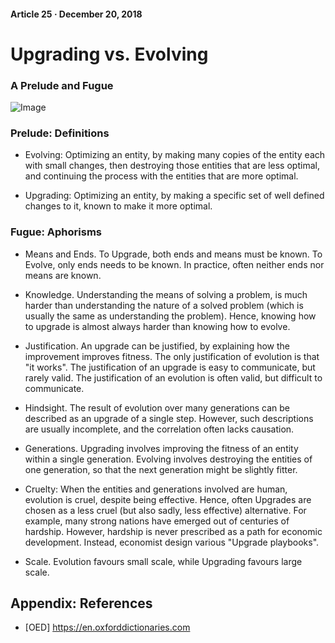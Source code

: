 #### Article 25 · December 20, 2018

# Upgrading vs. Evolving

### A Prelude and Fugue

![Image](https://cdn-images-1.medium.com/max/800/0*sS3RRe0j6y4FIeX9.jpg)

### Prelude: Definitions

* Evolving: Optimizing an entity, by making many copies of the entity each with small changes, then destroying those entities that are less optimal, and continuing the process with the entities that are more optimal.

* Upgrading: Optimizing an entity, by making a specific set of well defined changes to it, known to make it more optimal.

### Fugue: Aphorisms

* Means and Ends. To Upgrade, both ends and means must be known. To Evolve, only ends needs to be known. In practice, often neither ends nor means are known.

* Knowledge. Understanding the means of solving a problem, is much harder than understanding the nature of a solved problem (which is usually the same as understanding the problem). Hence, knowing how to upgrade is almost always harder than knowing how to evolve.

* Justification. An upgrade can be justified, by explaining how the improvement improves fitness. The only justification of evolution is that "it works". The justification of an upgrade is easy to communicate, but rarely valid. The justification of an evolution is often valid, but difficult to communicate.

* Hindsight. The result of evolution over many generations can be described as an upgrade of a single step. However, such descriptions are usually incomplete, and the correlation often lacks causation.

* Generations. Upgrading involves improving the fitness of an entity within a single generation. Evolving involves destroying the entities of one generation, so that the next generation might be slightly fitter.

* Cruelty: When the entities and generations involved are human, evolution is cruel, despite being effective. Hence, often Upgrades are chosen as a less cruel (but also sadly, less effective) alternative. For example, many strong nations have emerged out of centuries of hardship. However, hardship is never prescribed as a path for economic development. Instead, economist design various "Upgrade playbooks".

* Scale. Evolution favours small scale, while Upgrading favours large scale.

## Appendix: References

* [OED] https://en.oxforddictionaries.com